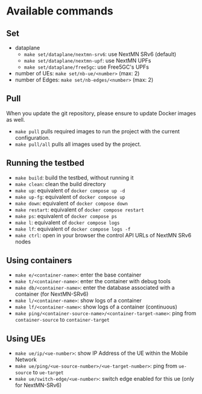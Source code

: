 # Available commands
## Set
- dataplane
  - `make set/dataplane/nextmn-srv6`: use NextMN SRv6 (default)
  - `make set/dataplane/nextmn-upf`: use NextMN UPFs
  - `make set/dataplane/free5gc`: use Free5GC's UPFs
- number of UEs: `make set/nb-ue/<number>` (max: 2)
- number of Edges: `make set/nb-edges/<number>` (max: 2)

## Pull
When you update the git repository, please ensure to update Docker images as well.
- `make pull` pulls required images to run the project with the current configuration.
- `make pull/all` pulls all images used by the project.

## Running the testbed
- `make build`: build the testbed, without running it
- `make clean`: clean the build directory
- `make up`: equivalent of `docker compose up -d`
- `make up-fg`: equivalent of `docker compose up`
- `make down`: equivalent of `docker compose down`
- `make restart`: equivalent of `docker compose restart`
- `make ps`: equivalent of `docker compose ps`
- `make l`: equivalent of `docker compose logs`
- `make lf`: equivalent of `docker compose logs -f`
- `make ctrl`: open in your browser the control API URLs of NextMN SRv6 nodes

## Using containers
- `make e/<container-name>`: enter the base container
- `make t/<container-name>`: enter the container with debug tools
- `make db/<container-name>`: enter the database associated with a container (for NextMN-SRv6)
- `make l/<container-name>`: show logs of a container
- `make lf/<container-name>`: show logs of a container (continuous)
- `make ping/<container-source-name>/<container-target-name>`: ping from `container-source` to `container-target`

## Using UEs
- `make ue/ip/<ue-number>`: show IP Address of the UE within the Mobile Network
- `make ue/ping/<ue-source-number>/<ue-target-number>`: ping from `ue-source` to `ue-target`
- `make ue/switch-edge/<ue-number>`: switch edge enabled for this ue (only for NextMN-SRv6)
